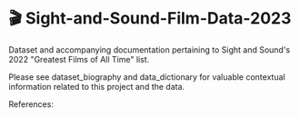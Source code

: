 # 🎬 Sight-and-Sound-Film-Data-2023
Dataset and accompanying documentation pertaining to Sight and Sound's 2022 "Greatest Films of All Time" list.

Please see dataset_biography and data_dictionary for valuable contextual information related to this project and the data. 

References: 



